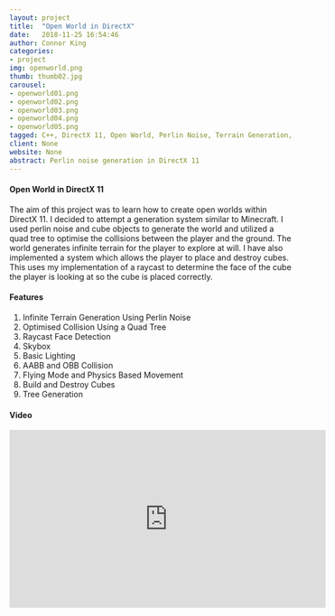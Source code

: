 ```yaml
---
layout: project
title:  "Open World in DirectX"
date:   2018-11-25 16:54:46
author: Connor King
categories:
- project
img: openworld.png
thumb: thumb02.jpg
carousel:
- openworld01.png
- openworld02.png
- openworld03.png
- openworld04.png
- openworld05.png
tagged: C++, DirectX 11, Open World, Perlin Noise, Terrain Generation, Quad Tree, Raycasting
client: None
website: None
abstract: Perlin noise generation in DirectX 11
---
```

#### Open World in DirectX 11
The aim of this project was to learn how to create open worlds within DirectX 11. I decided to attempt a generation system similar to Minecraft. I used perlin noise and cube objects to generate the world and utilized a quad tree to optimise the collisions between the player and the ground. The world generates infinite terrain for the player to explore at will. I have also implemented a system which allows the player to place and destroy cubes. This uses my implementation of a raycast to determine the face of the cube the player is looking at so the cube is placed correctly. 

#### Features
1. Infinite Terrain Generation Using Perlin Noise
2. Optimised Collision Using a Quad Tree
3. Raycast Face Detection
4. Skybox
5. Basic Lighting
6. AABB and OBB Collision
7. Flying Mode and Physics Based Movement
8. Build and Destroy Cubes
9. Tree Generation

#### Video
<iframe width="560" height="315" src="https://www.youtube.com/embed/JG4Ii_O3zgQ" frameborder="0" allow="accelerometer; autoplay; encrypted-media; gyroscope; picture-in-picture" allowfullscreen></iframe>


